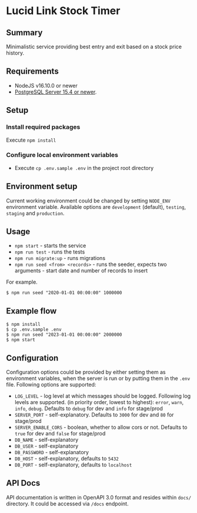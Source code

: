 # Lucid Link Stock Timer

## Summary

Minimalistic service providing best entry and exit based on a stock price history.

## Requirements

* NodeJS v16.10.0 or newer
* [PostgreSQL Server 15.4 or newer](https://www.postgresql.org/docs/current/tutorial-install.html).

## Setup

### Install required packages

Execute `npm install`

### Configure local environment variables

- Execute `cp .env.sample .env` in the project root directory

## Environment setup

Current working environment could be changed by setting `NODE_ENV` environment variable. Available options are `development` (default), `testing`, `staging` and `production`.

## Usage

* `npm start` - starts the service
* `npm run test` - runs the tests
* `npm run migrate:up` - runs migrations
* `npm run seed <from> <records>` - runs the seeder, expects two arguments - start date and number of records to insert

For example.
```
$ npm run seed "2020-01-01 00:00:00" 1000000
```

## Example flow
```
$ npm install
$ cp .env.sample .env
$ npm run seed "2023-01-01 00:00:00" 2000000
$ npm start
```

## Configuration

Configuration options could be provided by either setting them as environment variables, when the server is run or by putting
them in the `.env` file. Following options are supported:

* `LOG_LEVEL` - log level at which messages should be logged. Following log levels are supported.
  (in priority order, lowest to highest): `error`, `warn`, `info`, `debug`. Defaults to `debug` for dev and `info` for stage/prod
* `SERVER_PORT` - self-explanatory. Defaults to `3000` for dev and `80` for stage/prod
* `SERVER_ENABLE_CORS` - boolean, whether to allow cors or not. Defaults to `true` for dev and `false` for stage/prod
* `DB_NAME` - self-explanatory
* `DB_USER` - self-explanatory
* `DB_PASSWORD` - self-explanatory
* `DB_HOST` - self-explanatory, defaults to `5432`
* `DB_PORT` - self-explanatory, defaults to `localhost`

## API Docs

API documentation is written in OpenAPI 3.0 format and resides within `docs/` directory. It could be accessed via `/docs` endpoint.
